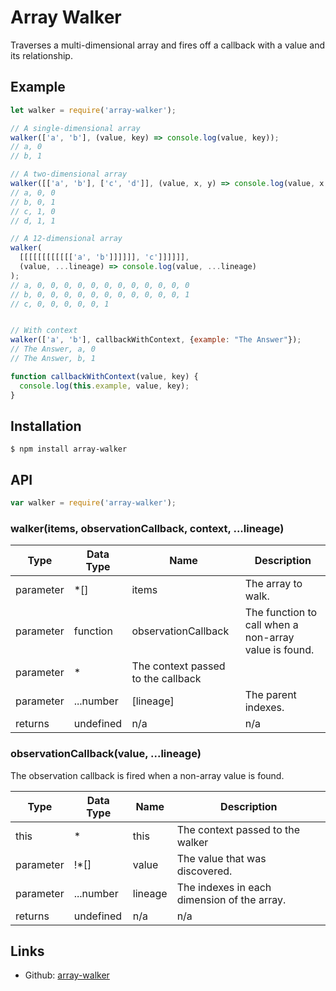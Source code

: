 # Array Walker

Traverses a multi-dimensional array and fires off a callback with a value and its relationship.

## Example

```javascript
let walker = require('array-walker');

// A single-dimensional array
walker(['a', 'b'], (value, key) => console.log(value, key));
// a, 0
// b, 1

// A two-dimensional array
walker([['a', 'b'], ['c', 'd']], (value, x, y) => console.log(value, x, y));
// a, 0, 0
// b, 0, 1
// c, 1, 0
// d, 1, 1

// A 12-dimensional array
walker(
  [[[[[[[[[[[['a', 'b']]]]]], 'c']]]]]],
  (value, ...lineage) => console.log(value, ...lineage)
);
// a, 0, 0, 0, 0, 0, 0, 0, 0, 0, 0, 0, 0
// b, 0, 0, 0, 0, 0, 0, 0, 0, 0, 0, 0, 1
// c, 0, 0, 0, 0, 0, 1


// With context
walker(['a', 'b'], callbackWithContext, {example: "The Answer"});
// The Answer, a, 0
// The Answer, b, 1

function callbackWithContext(value, key) {
  console.log(this.example, value, key);
}
```
## Installation
```
$ npm install array-walker
```
## API
```javascript
var walker = require('array-walker');
```
### walker(items, observationCallback, context, ...lineage)
| Type | Data Type | Name | Description |
| --- | --- | --- | --- |
| parameter | \*[] | items | The array to walk. |
| parameter | function | observationCallback | The function to call when a non-array value is found. |
| parameter | * | The context passed to the callback |
| parameter | ...number | [lineage] | The parent indexes. |
| returns | undefined | n/a | n/a |

### observationCallback(value, ...lineage)

The observation callback is fired when a non-array value is found.

| Type | Data Type | Name | Description |
| --- | --- | --- | --- |
| this | * | this | The context passed to the walker |
| parameter | !\*[] | value | The value that was discovered. |
| parameter | ...number | lineage | The indexes in each dimension of the array. |
| returns | undefined | n/a | n/a |

## Links
- Github: [array-walker](https://github.com/lewismoten/array-walker)
